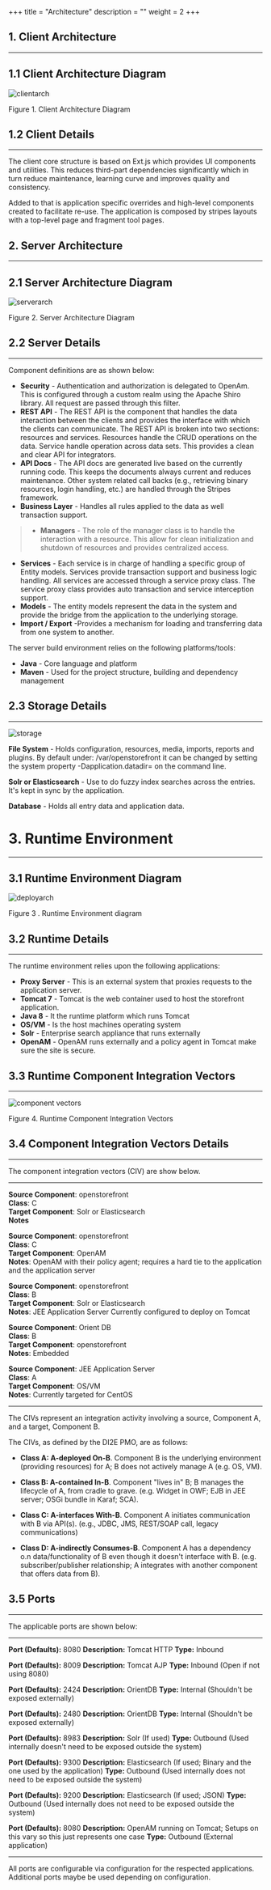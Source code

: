 
+++
title = "Architecture"
description = ""
weight = 2
+++

## 1.  Client Architecture
------

## 1.1 Client Architecture Diagram

![clientarch](images/client-archtechture-new.png)

Figure 1. Client Architecture Diagram

## 1.2 Client Details
-----

The client core structure is based on Ext.js which provides UI components and utilities. This reduces third-part dependencies significantly which in turn reduce maintenance, learning curve and improves quality and consistency.

Added to that is application specific overrides and high-level components created to facilitate re-use.
The application is composed by stripes layouts with a top-level page and fragment tool pages.

## 2.  Server Architecture
------

## 2.1 Server Architecture Diagram

![serverarch](images/serverarch.png)

Figure 2. Server Architecture Diagram

## 2.2 Server Details
-----

Component definitions are as shown below:

  -  **Security**        - Authentication and authorization is delegated to OpenAm. This is configured through a custom realm using the Apache Shiro library. All request are passed through this filter.
  -  **REST API**       - The REST API is the component that handles the data interaction between the clients and provides the interface with which the clients can communicate. The REST API is broken into two sections: resources and services. Resources handle the CRUD operations on the data. Service handle operation across data sets. This provides a clean and clear API for integrators.
  -  **API Docs**       - The API docs are generated live based on the currently running code. This keeps the documents always current and reduces maintenance. Other system related call backs (e.g., retrieving binary resources, login handling, etc.) are handled through the Stripes framework.
  -  **Business Layer**  - Handles all rules applied to the data as well transaction support.
  
>-  **Managers**   - The role of the manager class is to handle the interaction with a resource. This allow for clean initialization and shutdown of resources and provides centralized access.
  -   **Services**    - Each service is in charge of handling a specific group of Entity models. Services provide transaction support and business logic handling. All services are accessed through a service proxy class.  The service proxy class provides auto transaction and service interception support.
  -   **Models**  - The entity models represent the data in the system and provide the bridge from the application to the underlying storage.  
  -   **Import / Export** -Provides a mechanism for loading and transferring data from one system to another.


The server build environment relies on the following platforms/tools:

  -  **Java**     -            Core language and platform
  -  **Maven**   -            Used for the project structure, building and dependency management

## 2.3 Storage Details
-----

![storage](images/storage.png)

**File System**  - Holds configuration, resources, media, imports, reports and plugins.  By default under: /var/openstorefront it can be changed by setting the system property -Dapplication.datadir=<directory> on the command line. 

**Solr or Elasticsearch** - Use to do fuzzy index searches across the entries.  It's kept in sync by the application.

**Database** - Holds all entry data and application data. 


# 3. Runtime Environment
-----

## 3.1 Runtime Environment Diagram

![deployarch](images/deployarch.png)

Figure 3 . Runtime Environment diagram

## 3.2 Runtime Details
-----

The runtime environment relies upon the following applications:

-  **Proxy Server**   -   This is an external system that proxies requests to the application server.
-  **Tomcat 7**  -    Tomcat is the web container used to host the storefront application.
-  **Java 8**  -            It the runtime platform which runs Tomcat
-  **OS/VM**  -             Is the host machines operating system
-  **Solr**          -    Enterprise search appliance that runs externally
-  **OpenAM**    -        OpenAM runs externally and a policy agent in Tomcat make sure the site is secure.

## 3.3 Runtime Component Integration Vectors
----

![component vectors](images/civarch.png)

Figure 4. Runtime Component Integration Vectors

## 3.4 Component Integration Vectors Details
-----

The component integration vectors (CIV) are show below.

-----

 **Source Component**:  openstorefront           
 **Class**:  C  
 **Target Component**:      Solr or Elasticsearch                 
**Notes**

 **Source Component**:  openstorefront           
 **Class**:  C  
 **Target Component**:      OpenAM        
**Notes**: OpenAM with their policy agent; requires a hard tie to the application and the application server

 **Source Component**:  openstorefront           
 **Class**:  B  
 **Target Component**:      Solr or Elasticsearch                 
**Notes**: JEE Application Server   Currently configured to deploy on Tomcat

 **Source Component**:    Orient DB           
 **Class**:  B  
 **Target Component**:     openstorefront                
**Notes**: Embedded

 **Source Component**:   JEE Application Server           
 **Class**:  A  
 **Target Component**:      OS/VM                 
**Notes**: Currently targeted for CentOS

------

The CIVs represent an integration activity involving a source, Component
A, and a target, Component B.

The CIVs, as defined by the DI2E PMO, are as follows:

-   **Class A: A-deployed On-B**. Component B is the underlying
    environment (providing resources) for A; B does not actively manage
    A (e.g. OS, VM).

-   **Class B: A-contained In-B**. Component "lives in"  B; B manages
    the lifecycle of A, from cradle to grave. (e.g. Widget in OWF; EJB
    in JEE server; OSGi bundle in Karaf; SCA).

-   **Class C: A-interfaces With-B**. Component A initiates
    communication with B via API(s). (e.g., JDBC, JMS, REST/SOAP call,
    legacy communications)

-   **Class D: A-indirectly Consumes-B**. Component A has a dependency
    o.n data/functionality of B even though it doesn't interface with B.
    (e.g. subscriber/publisher relationship; A integrates with another
    component that offers data from B).

## 3.5 Ports
-----

The applicable ports are shown below:

-----

**Port (Defaults):**  8080
**Description:** Tomcat HTTP
**Type:** Inbound

**Port (Defaults):**  8009
**Description:** Tomcat AJP
**Type:** Inbound  (Open if not using 8080)

**Port (Defaults):**  2424
**Description:** OrientDB
**Type:** Internal  (Shouldn't be exposed externally)

**Port (Defaults):**  2480
**Description:** OrientDB
**Type:** Internal  (Shouldn't be exposed externally)

**Port (Defaults):**  8983
**Description:** Solr (If used)
**Type:** Outbound (Used internally doesn't need to be exposed outside the system)

**Port (Defaults):**  9300
**Description:** Elasticsearch (If used; Binary and the one used by the application)
**Type:** Outbound (Used internally does not need to be exposed outside the system)

**Port (Defaults):**  9200
**Description:** Elasticsearch (If used; JSON)
**Type:** Outbound (Used internally does not need to be exposed outside the system)

**Port (Defaults):**  8080
**Description:** OpenAM running on Tomcat; Setups on this vary so this just represents one case
**Type:** Outbound  (External application)

----

  All ports are configurable via configuration for the respected applications. Additional ports maybe be used depending on configuration.

